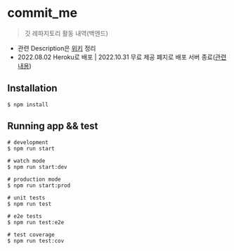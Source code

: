# commit_me

> 깃 레파지토리 활동 내역(백엔드)

- 관련 Description은 [위키](https://github.com/ije90s/commit_me/wiki) 정리
- 2022.08.02 Heroku로 배포 | 2022.10.31 무료 제공 폐지로 배포 서버 종료([관련내용](https://blog.heroku.com/next-chapter))

## Installation

```
$ npm install
```

## Running app && test

```
# development
$ npm run start

# watch mode
$ npm run start:dev

# production mode
$ npm run start:prod

# unit tests
$ npm run test

# e2e tests
$ npm run test:e2e

# test coverage
$ npm run test:cov
```
